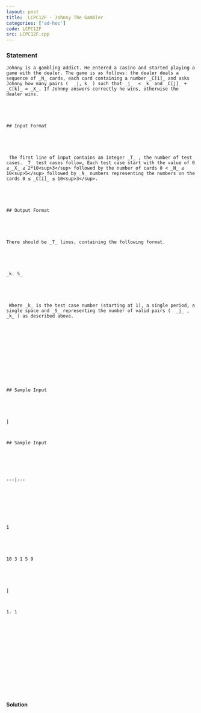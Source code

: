 ```yaml
---
layout: post
title:  LCPC12F - Johnny The Gambler
categories: ['ad-hoc']
code: LCPC12F
src: LCPC12F.cpp
---
```


### **Statement**


    Johnny is a gambling addict. He entered a casino and started playing a game with the dealer. The game is as follows: the dealer deals a sequence of _N_ cards, each card containing a number _C[i]_ and asks Johnny how many pairs (  _j, k_ ) such that _j_  < _k_ and _C[j]_ + _C[k]_ = _X_. If Johnny answers correctly he wins, otherwise the dealer wins.
    
    
    
    
    ## Input Format         
    
    
    
    
     The first line of input contains an integer _T_ , the number of test cases. _T_ test cases follow, Each test case start with the value of 0 ≤ _X_ ≤ 2*10<sup>3</sup> followed by the number of cards 0 < _N_ ≤ 10<sup>5</sup> followed by _N_ numbers representing the numbers on the cards 0 ≤ _C[i]_ ≤ 10<sup>3</sup>.
    
    
    
    
    ## Output Format
    
    
    
    
    There should be _T_ lines, containing the following format.
    
    
    
    
    _k. S_
    
    
    
    
     Where _k_ is the test case number (starting at 1), a single period, a single space and _S_ representing the number of valid pairs (  _j_ , _k_ ) as described above.
    
    
    
    
    
    
    
    
    ## Sample Input
    
    
    
    | 
    
    
    ## Sample Input
    
    
    
      
    ---|---  
    
    
    
    
    
    1
    
    
    
    
    10 3 1 5 9
    
    
    
    | 
    
    
    1. 1
    
    
    
      
    
    
    
    
    
     



#### **Solution**



